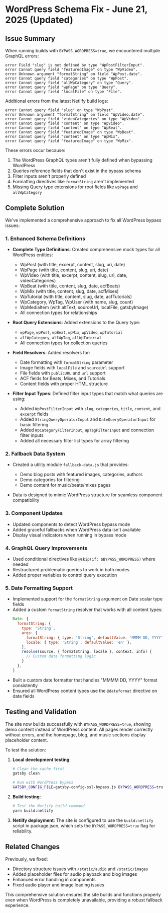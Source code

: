 # WordPress Schema Fix - June 21, 2025 (Updated)

## Issue Summary

When running builds with `BYPASS_WORDPRESS=true`, we encountered multiple GraphQL errors:

```
error Field "slug" is not defined by type "WpPostFilterInput".
error Cannot query field "featuredImage" on type "WpVideo".
error Unknown argument "formatString" on field "WpPost.date".
error Cannot query field "categories" on type "WpPost".
error Cannot query field "allWpCategory" on type "Query".
error Cannot query field "wpPage" on type "Query".
error Cannot query field "localFile" on type "File".
```

Additional errors from the latest Netlify build logs:
```
error Cannot query field "slug" on type "WpPost".
error Unknown argument "formatString" on field "WpVideo.date".
error Cannot query field "videoCategories" on type "WpVideo".
error Cannot query field "content" on type "WpVideo".
error Cannot query field "content" on type "WpBeat".
error Cannot query field "featuredImage" on type "WpBeat".
error Cannot query field "content" on type "WpMix".
error Cannot query field "featuredImage" on type "WpMix".
```

These errors occur because:
1. The WordPress GraphQL types aren't fully defined when bypassing WordPress
2. Queries reference fields that don't exist in the bypass schema
3. Filter inputs aren't properly defined
4. Formatting directives like `formatString` aren't implemented
5. Missing Query type extensions for root fields like `wpPage` and `allWpCategory`

## Complete Solution

We've implemented a comprehensive approach to fix all WordPress bypass issues:

### 1. Enhanced Schema Definitions

- **Complete Type Definitions**: Created comprehensive mock types for all WordPress entities:
  - WpPost (with title, excerpt, content, slug, uri, date)
  - WpPage (with title, content, slug, uri, date)
  - WpVideo (with title, excerpt, content, slug, uri, date, videoCategories)
  - WpBeat (with title, content, slug, date, acfBeats)
  - WpMix (with title, content, slug, date, acfMixes)
  - WpTutorial (with title, content, slug, date, acfTutorials)
  - WpCategory, WpTag, WpUser (with name, slug, count)
  - WpMediaItem (with altText, sourceUrl, localFile, gatsbyImage)
  - All connection types for relationships
  
- **Root Query Extensions**: Added extensions to the Query type:
  - `wpPage`, `wpPost`, `wpBeat`, `wpMix`, `wpVideo`, `wpTutorial`
  - `allWpCategory`, `allWpTag`, `allWpTutorial`
  - All connection types for collection queries
  
- **Field Resolvers**: Added resolvers for:
  - Date formatting with `formatString` parameter
  - Image fields with `localFile` and `sourceUrl` support
  - File fields with `publicURL` and `url` support
  - ACF fields for Beats, Mixes, and Tutorials
  - Content fields with proper HTML structure

- **Filter Input Types**: Defined filter input types that match what queries are using:
  - Added `WpPostFilterInput` with `slug`, `categories`, `title`, `content`, and `excerpt` fields
  - Added `StringQueryOperatorInput` and `DateQueryOperatorInput` for basic filtering
  - Added `WpCategoryFilterInput`, `WpTagFilterInput` and connection filter inputs
  - Added all necessary filter list types for array filtering

### 2. Fallback Data System

- Created a utility module `fallback-data.js` that provides:
  - Demo blog posts with featured images, categories, authors
  - Demo categories for filtering
  - Demo content for music/beats/mixes pages
  
- Data is designed to mimic WordPress structure for seamless component compatibility

### 3. Component Updates

- Updated components to detect WordPress bypass mode
- Added graceful fallbacks when WordPress data isn't available
- Display visual indicators when running in bypass mode

### 4. GraphQL Query Improvements

- Used conditional directives like `@skip(if: $BYPASS_WORDPRESS)` where needed
- Restructured problematic queries to work in both modes
- Added proper variables to control query execution

### 5. Date Formatting Support

- Implemented support for the `formatString` argument on Date scalar type fields
- Added a custom `formatString` resolver that works with all content types:
  ```javascript
  Date: {
    formatString: {
      type: 'String',
      args: {
        formatString: { type: 'String', defaultValue: 'MMMM DD, YYYY' },
        locale: { type: 'String', defaultValue: 'en' },
      },
      resolve(source, { formatString, locale }, context, info) {
        // Custom date formatting logic
      }
    },
  }
  ```
- Built a custom date formatter that handles "MMMM DD, YYYY" format consistently
- Ensured all WordPress content types use the `@dateformat` directive on date fields

## Testing and Validation

The site now builds successfully with `BYPASS_WORDPRESS=true`, showing demo content instead of WordPress content. All pages render correctly without errors, and the homepage, blog, and music sections display placeholder content.

To test the solution:

1. **Local development testing**: 
   ```bash
   # Clean the cache first
   gatsby clean
   
   # Run with WordPress bypass
   GATSBY_CONFIG_FILE=gatsby-config-ssl-bypass.js BYPASS_WORDPRESS=true gatsby develop
   ```

2. **Build testing**:
   ```bash
   # Test the Netlify build command 
   yarn build:netlify
   ```

3. **Netlify deployment**:
   The site is configured to use the `build:netlify` script in package.json, which sets the `BYPASS_WORDPRESS=true` flag for reliability.

## Related Changes

Previously, we fixed:
- Directory structure issues with `/static/audio` and `/static/images`
- Added placeholder files for audio playback and blog images
- Enhanced error handling in components
- Fixed audio player and image loading issues

This comprehensive solution ensures the site builds and functions properly even when WordPress is completely unavailable, providing a robust fallback experience.
